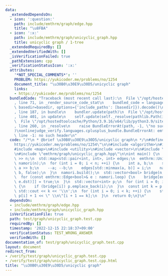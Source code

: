 ```yaml
---
data:
  _extendedDependsOn:
  - icon: ':question:'
    path: include/emthrm/graph/edge.hpp
    title: "\u8FBA"
  - icon: ':x:'
    path: include/emthrm/graph/unicyclic_graph.hpp
    title: unicyclic graph / 1-tree
  _extendedRequiredBy: []
  _extendedVerifiedWith: []
  _isVerificationFailed: true
  _pathExtension: cpp
  _verificationStatusIcon: ':x:'
  attributes:
    '*NOT_SPECIAL_COMMENTS*': ''
    PROBLEM: https://yukicoder.me/problems/no/1254
    document_title: "\u30B0\u30E9\u30D5/unicyclic graph"
    links:
    - https://yukicoder.me/problems/no/1254
  bundledCode: "Traceback (most recent call last):\n  File \"/opt/hostedtoolcache/Python/3.9.16/x64/lib/python3.9/site-packages/onlinejudge_verify/documentation/build.py\"\
    , line 71, in _render_source_code_stat\n    bundled_code = language.bundle(stat.path,\
    \ basedir=basedir, options={'include_paths': [basedir]}).decode()\n  File \"/opt/hostedtoolcache/Python/3.9.16/x64/lib/python3.9/site-packages/onlinejudge_verify/languages/cplusplus.py\"\
    , line 187, in bundle\n    bundler.update(path)\n  File \"/opt/hostedtoolcache/Python/3.9.16/x64/lib/python3.9/site-packages/onlinejudge_verify/languages/cplusplus_bundle.py\"\
    , line 401, in update\n    self.update(self._resolve(pathlib.Path(included), included_from=path))\n\
    \  File \"/opt/hostedtoolcache/Python/3.9.16/x64/lib/python3.9/site-packages/onlinejudge_verify/languages/cplusplus_bundle.py\"\
    , line 260, in _resolve\n    raise BundleErrorAt(path, -1, \"no such header\"\
    )\nonlinejudge_verify.languages.cplusplus_bundle.BundleErrorAt: emthrm/graph/edge.hpp:\
    \ line -1: no such header\n"
  code: "/*\n * @brief \u30B0\u30E9\u30D5/unicyclic graph\n */\n#define PROBLEM \"\
    https://yukicoder.me/problems/no/1254\"\n\n#include <algorithm>\n#include <iostream>\n\
    #include <map>\n#include <utility>\n#include <vector>\n\n#include \"emthrm/graph/edge.hpp\"\
    \n#include \"emthrm/graph/unicyclic_graph.hpp\"\n\nint main() {\n  int n;\n  std::cin\
    \ >> n;\n  std::map<std::pair<int, int>, int> edges;\n  emthrm::UnicyclicGraph<bool>\
    \ namori(n);\n  for (int i = 0; i < n; ++i) {\n    int a, b;\n    std::cin >>\
    \ a >> b;\n    --a; --b;\n    edges[std::minmax(a, b)] = i;\n    namori.add_edge(a,\
    \ b, false);\n  }\n  namori.build();\n  std::vector<bool> bridge(n, false);\n\
    \  for (const emthrm::Edge<bool>& e : namori.loop) {\n    bridge[edges[std::minmax(e.src,\
    \ e.dst)]] = true;\n  }\n  std::vector<int> p;\n  for (int i = 0; i < n; ++i)\
    \ {\n    if (bridge[i]) p.emplace_back(i);\n  }\n  const int k = p.size();\n \
    \ std::cout << k << '\\n';\n  for (int i = 0; i < k; ++i) {\n    std::cout <<\
    \ p[i] + 1 << \" \\n\"[i + 1 == k];\n  }\n  return 0;\n}\n"
  dependsOn:
  - include/emthrm/graph/edge.hpp
  - include/emthrm/graph/unicyclic_graph.hpp
  isVerificationFile: true
  path: test/graph/unicyclic_graph.test.cpp
  requiredBy: []
  timestamp: '2022-12-15 22:18:37+09:00'
  verificationStatus: TEST_WRONG_ANSWER
  verifiedWith: []
documentation_of: test/graph/unicyclic_graph.test.cpp
layout: document
redirect_from:
- /verify/test/graph/unicyclic_graph.test.cpp
- /verify/test/graph/unicyclic_graph.test.cpp.html
title: "\u30B0\u30E9\u30D5/unicyclic graph"
---
```

